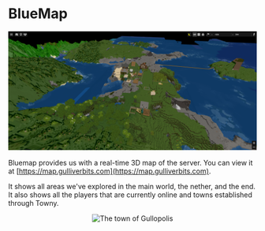 # BlueMap

<p style="text-align: center;">
    <img src="bluemap.png" alt="Bluemap on Gulliverbits" />
</p>

Bluemap provides us with a real-time 3D map of the server. You can view it at [https://map.gulliverbits.com](https://map.gulliverbits.com).

It shows all areas we've explored in the main world, the nether, and the end. It also shows all the players that are currently online and towns established through Towny.

<p style="text-align: center;">
    <img src="townmarker-bluemap.png" alt="The town of Gullopolis">
</p>
